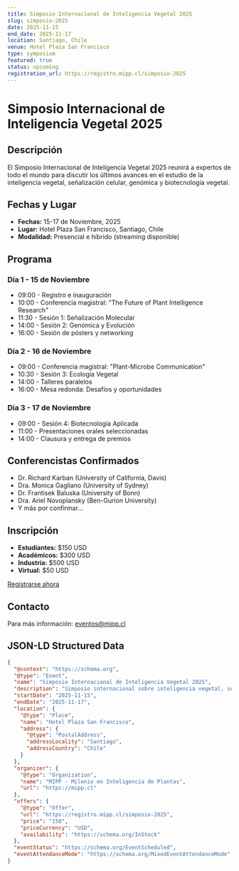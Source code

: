 ```yaml
---
title: Simposio Internacional de Inteligencia Vegetal 2025
slug: simposio-2025
date: 2025-11-15
end_date: 2025-11-17
location: Santiago, Chile
venue: Hotel Plaza San Francisco
type: symposium
featured: true
status: upcoming
registration_url: https://registro.mipp.cl/simposio-2025
---
```


# Simposio Internacional de Inteligencia Vegetal 2025

## Descripción

El Simposio Internacional de Inteligencia Vegetal 2025 reunirá a expertos de todo el mundo para discutir los últimos avances en el estudio de la inteligencia vegetal, señalización celular, genómica y biotecnología vegetal.

## Fechas y Lugar

- **Fechas:** 15-17 de Noviembre, 2025
- **Lugar:** Hotel Plaza San Francisco, Santiago, Chile
- **Modalidad:** Presencial e híbrido (streaming disponible)

## Programa

### Día 1 - 15 de Noviembre
- 09:00 - Registro e inauguración
- 10:00 - Conferencia magistral: "The Future of Plant Intelligence Research"
- 11:30 - Sesión 1: Señalización Molecular
- 14:00 - Sesión 2: Genómica y Evolución
- 16:00 - Sesión de pósters y networking

### Día 2 - 16 de Noviembre
- 09:00 - Conferencia magistral: "Plant-Microbe Communication"
- 10:30 - Sesión 3: Ecología Vegetal
- 14:00 - Talleres paralelos
- 16:00 - Mesa redonda: Desafíos y oportunidades

### Día 3 - 17 de Noviembre
- 09:00 - Sesión 4: Biotecnología Aplicada
- 11:00 - Presentaciones orales seleccionadas
- 14:00 - Clausura y entrega de premios

## Conferencistas Confirmados

- Dr. Richard Karban (University of California, Davis)
- Dra. Monica Gagliano (University of Sydney)
- Dr. Frantisek Baluska (University of Bonn)
- Dra. Ariel Novoplansky (Ben-Gurion University)
- Y más por confirmar...

## Inscripción

- **Estudiantes:** $150 USD
- **Académicos:** $300 USD
- **Industria:** $500 USD
- **Virtual:** $50 USD

[Registrarse ahora](https://registro.mipp.cl/simposio-2025)

## Contacto

Para más información: eventos@mipp.cl

## JSON-LD Structured Data

```json
{
  "@context": "https://schema.org",
  "@type": "Event",
  "name": "Simposio Internacional de Inteligencia Vegetal 2025",
  "description": "Simposio internacional sobre inteligencia vegetal, señalización celular, genómica y biotecnología",
  "startDate": "2025-11-15",
  "endDate": "2025-11-17",
  "location": {
    "@type": "Place",
    "name": "Hotel Plaza San Francisco",
    "address": {
      "@type": "PostalAddress",
      "addressLocality": "Santiago",
      "addressCountry": "Chile"
    }
  },
  "organizer": {
    "@type": "Organization",
    "name": "MIPP - Milenio en Inteligencia de Plantas",
    "url": "https://mipp.cl"
  },
  "offers": {
    "@type": "Offer",
    "url": "https://registro.mipp.cl/simposio-2025",
    "price": "150",
    "priceCurrency": "USD",
    "availability": "https://schema.org/InStock"
  },
  "eventStatus": "https://schema.org/EventScheduled",
  "eventAttendanceMode": "https://schema.org/MixedEventAttendanceMode"
}
```
